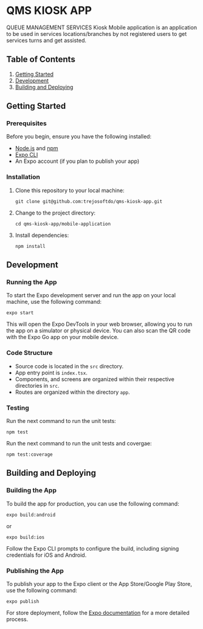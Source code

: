 # QMS KIOSK APP

QUEUE MANAGEMENT SERVICES Kiosk Mobile application is an application to be used in services locations/branches by not registered users to get services turns and get assisted.

## Table of Contents
1. [Getting Started](#getting-started)
2. [Development](#development)
3. [Building and Deploying](#building-and-deploying)

## Getting Started

### Prerequisites
Before you begin, ensure you have the following installed:
- [Node.js](https://nodejs.org/) and [npm](https://www.npmjs.com/)
- [Expo CLI](https://docs.expo.dev/get-started/installation/)
- An Expo account (if you plan to publish your app)

### Installation
1. Clone this repository to your local machine:
   ```
   git clone git@github.com:trejosoftdo/qms-kiosk-app.git
   ```

2. Change to the project directory:
   ```
   cd qms-kiosk-app/mobile-application
   ```

3. Install dependencies:
   ```
   npm install
   ```

## Development

### Running the App
To start the Expo development server and run the app on your local machine, use the following command:

```
expo start
```

This will open the Expo DevTools in your web browser, allowing you to run the app on a simulator or physical device. You can also scan the QR code with the Expo Go app on your mobile device.

### Code Structure
- Source code is located in the `src` directory.
- App entry point is `index.tsx`.
- Components, and screens are organized within their respective directories in `src`.
- Routes are organized within the directory `app`.

### Testing
Run the next command to run the unit tests:
```
npm test
```

Run the next command to run the unit tests and covergae:
```
npm test:coverage
```

## Building and Deploying

### Building the App
To build the app for production, you can use the following command:

```
expo build:android
```

or

```
expo build:ios
```

Follow the Expo CLI prompts to configure the build, including signing credentials for iOS and Android.

### Publishing the App
To publish your app to the Expo client or the App Store/Google Play Store, use the following command:

```
expo publish
```

For store deployment, follow the [Expo documentation](https://docs.expo.dev/distribution/introduction/) for a more detailed process.
